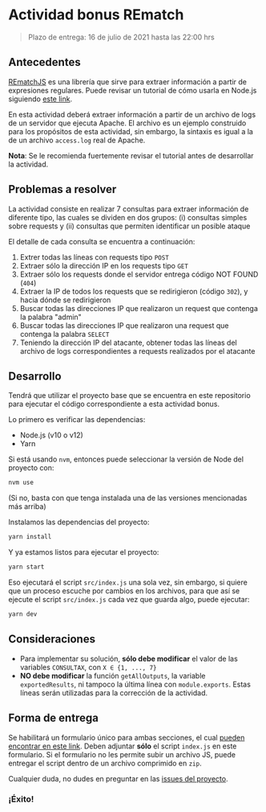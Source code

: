 # Actividad bonus REmatch
> Plazo de entrega: 16 de julio de 2021 hasta las 22:00 hrs

## Antecedentes

[REmatchJS](https://rematchcl.web.app/) es una librería que sirve para extraer información a partir de expresiones regulares. Puede revisar un tutorial de cómo usarla en Node.js siguiendo [este link](https://runkit.com/nicovsj/60e77d6f003217001a5d23a0).

En esta actividad deberá extraer información a partir de un archivo de logs de un servidor que ejecuta Apache. El archivo es un ejemplo construido para los propósitos de esta actividad, sin embargo, la sintaxis es igual a la de un archivo `access.log` real de Apache.

**Nota**: Se le recomienda fuertemente revisar el tutorial antes de desarrollar la actividad.

## Problemas a resolver

La actividad consiste en realizar 7 consultas para extraer información de diferente tipo, las cuales se dividen en dos grupos: (i) consultas simples sobre requests y (ii) consultas que permiten identificar un posible ataque

El detalle de cada consulta se encuentra a continuación:

1. Extrer todas las líneas con requests tipo `POST`
2. Extraer sólo la dirección IP en los requests tipo `GET`
3. Extraer sólo los requests donde el servidor entrega código NOT FOUND (`404`)
4. Extraer la IP de todos los requests que se redirigieron (código `302`), y hacia dónde se redirigieron
5. Buscar todas las direcciones IP que realizaron un request que contenga la palabra "admin"
6. Buscar todas las direcciones IP que realizaron una request que contenga la palabra `SELECT`
7. Teniendo la dirección IP del atacante, obtener todas las líneas del archivo de logs correspondientes a requests realizados por el atacante

## Desarrollo
Tendrá que utilizar el proyecto base que se encuentra en este repositorio para ejecutar el código correspondiente a esta actividad bonus.

Lo primero es verificar las dependencias:
- Node.js (v10 o v12)
- Yarn

Si está usando `nvm`, entonces puede seleccionar la versión de Node del proyecto con:
```bash
nvm use
```
(Si no, basta con que tenga instalada una de las versiones mencionadas más arriba)

Instalamos las dependencias del proyecto:
```bash
yarn install
```

Y ya estamos listos para ejecutar el proyecto:
```bash
yarn start
```

Eso ejecutará el script `src/index.js` una sola vez, sin embargo, si quiere que un proceso escuche por cambios en los archivos, para que así se ejecute el script `src/index.js` cada vez que guarda algo, puede ejecutar:
```bash
yarn dev
```

## Consideraciones
- Para implementar su solución, **sólo debe modificar** el valor de las variables `CONSULTAX`, con `X ∈ {1, ..., 7}`
- **NO debe modificar** la función `getAllOutputs`, la variable `exportedResults`, ni tampoco la última línea con `module.exports`. Estas líneas serán utilizadas para la corrección de la actividad.

## Forma de entrega

Se habilitará un formulario único para ambas secciones, el cual [pueden encontrar en este link](PENDING). Deben adjuntar **sólo** el script `index.js` en este formulario. Si el formulario no les permite subir un archivo JS, puede entregar el script dentro de un archivo comprimido en `zip`.


Cualquier duda, no dudes en preguntar en las [issues del proyecto](https://github.com/IIC2513-2021-1/projects/issues).

### ¡Éxito!
